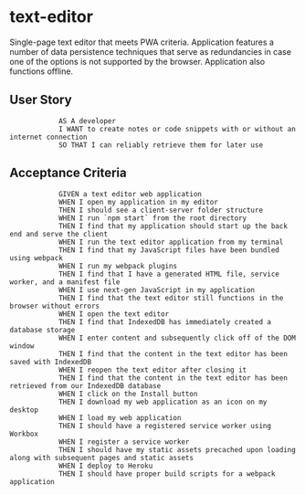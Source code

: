 # text-editor

Single-page text editor that meets PWA criteria.  Application features a number of data persistence techniques that serve as redundancies in case one of the options is not supported by the browser. Application also functions offline.

## User Story

                AS A developer
                I WANT to create notes or code snippets with or without an internet connection
                SO THAT I can reliably retrieve them for later use


## Acceptance Criteria

                GIVEN a text editor web application
                WHEN I open my application in my editor
                THEN I should see a client-server folder structure
                WHEN I run `npm start` from the root directory
                THEN I find that my application should start up the back end and serve the client
                WHEN I run the text editor application from my terminal
                THEN I find that my JavaScript files have been bundled using webpack
                WHEN I run my webpack plugins
                THEN I find that I have a generated HTML file, service worker, and a manifest file
                WHEN I use next-gen JavaScript in my application
                THEN I find that the text editor still functions in the browser without errors
                WHEN I open the text editor
                THEN I find that IndexedDB has immediately created a database storage
                WHEN I enter content and subsequently click off of the DOM window
                THEN I find that the content in the text editor has been saved with IndexedDB
                WHEN I reopen the text editor after closing it
                THEN I find that the content in the text editor has been retrieved from our IndexedDB database
                WHEN I click on the Install button
                THEN I download my web application as an icon on my desktop
                WHEN I load my web application
                THEN I should have a registered service worker using Workbox
                WHEN I register a service worker
                THEN I should have my static assets precached upon loading along with subsequent pages and static assets
                WHEN I deploy to Heroku
                THEN I should have proper build scripts for a webpack application
